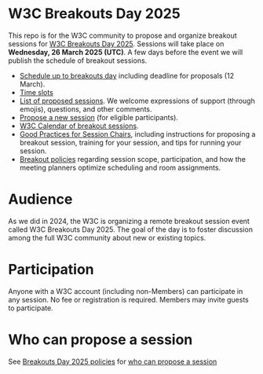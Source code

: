 # W3C Breakouts Day 2025

This repo is for the W3C community to propose and organize breakout sessions for [W3C Breakouts Day 2025](https://www.w3.org/2025/03/breakouts-day-2025/). Sessions will take place on **Wednesday, 26 March 2025 (UTC)**. A few days before the event we will publish the schedule of breakout sessions.

* [Schedule up to breakouts day](https://github.com/w3c/breakouts-day-2025/wiki/Meeting-Planner-Resources) including deadline for proposals (12 March).
* [Time slots](https://github.com/w3c/breakouts-day-2025/wiki/Session-Time-Slots)
* [List of proposed sessions](../../issues). We welcome expressions of support (through emojis), questions, and other comments.
* [Propose a new session](https://github.com/w3c/breakouts-day-2025/issues/new?assignees=&labels=session&projects=&template=session.yml) (for eligible participants).
* [W3C Calendar of breakout sessions](https://www.w3.org/calendar/breakouts-day-2025/).
* [Good Practices for Session Chairs](https://github.com/w3c/tpac-breakouts/wiki/Good-Practices-for-Session-Chairs), including instructions for proposing a breakout session, training for your session, and tips for running your session.
* [Breakout policies](https://github.com/w3c/breakouts-day-2025/wiki/Policies) regarding session scope, participation, and how the meeting planners optimize scheduling and room assignments.

# Audience

As we did in 2024, the W3C is organizing a remote breakout session event called W3C Breakouts Day 2025. The goal of the day is to foster discussion among the full W3C community about new or existing topics.

# Participation

Anyone with a W3C account (including non-Members) can participate in any session. No fee or registration is required. Members may invite guests to participate.

# Who can propose a session

See [Breakouts Day 2025 policies](https://github.com/w3c/breakouts-day-2025/wiki/Policies) for [who can propose a session](https://github.com/w3c/breakouts-day-2025/wiki/Policies#who-can-propose-a-session)
